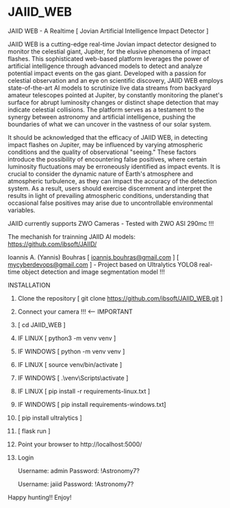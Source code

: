 # JAIID_WEB
JAIID WEB - A Realtime [ Jovian Artificial Intelligence Impact Detector ]

JAIID WEB is a cutting-edge real-time Jovian impact detector designed to monitor the celestial giant, Jupiter, for the elusive phenomena of impact flashes. This sophisticated web-based platform leverages the power of artificial intelligence through advanced models to detect and analyze potential impact events on the gas giant. Developed with a passion for celestial observation and an eye on scientific discovery, JAIID WEB employs state-of-the-art AI models to scrutinize live data streams from backyard amateur telescopes pointed at Jupiter, by constantly monitoring the planet's surface for abrupt luminosity changes or distinct shape detection that may indicate celestial collisions. The platform serves as a testament to the synergy between astronomy and artificial intelligence, pushing the boundaries of what we can uncover in the vastness of our solar system.

It should be acknowledged that the efficacy of JAIID WEB, in detecting impact flashes on Jupiter, may be influenced by varying atmospheric conditions and the quality of observational "seeing." These factors introduce the possibility of encountering false positives, where certain luminosity fluctuations may be erroneously identified as impact events. It is crucial to consider the dynamic nature of Earth's atmosphere and atmospheric turbulence, as they can impact the accuracy of the detection system. As a result, users should exercise discernment and interpret the results in light of prevailing atmospheric conditions, understanding that occasional false positives may arise due to uncontrollable environmental variables.

JAIID currently supports ZWO Cameras - Tested with ZWO ASI 290mc !!!


The mechanish for trainning JAIID AI models: https://github.com/ibsoft/JAIID/

Ioannis A. (Yannis) Bouhras [ ioannis.bouhras@gmail.com ] [ mycyberdevops@gmail.com ] - Project based on Ultralytics YOLO8 real-time object detection and image segmentation model !!!

INSTALLATION



1. Clone the repository [ git clone https://github.com/ibsoft/JAIID_WEB.git ]
2. Connect your camera !!! <-- IMPORTANT
3. [ cd JAIID_WEB ]
4. IF LINUX [ python3 -m venv venv ]
5. IF WINDOWS [ python -m venv venv ]
6. IF LINUX [ source venv/bin/activate ]
7. IF WINDOWS [ .\venv\Scripts\activate ]
8. IF LINUX [ pip install -r requirements-linux.txt ]
9. IF WINDOWS [ pip install requirements-windows.txt]
10. [ pip install ultralytics ]
11. [ flask run ]
12. Point your browser to http://localhost:5000/
13. Login

    Username: admin
    Password: !Astronomy7?

    Username: jaiid
    Password: !Astronomy7?

Happy hunting!! Enjoy!
